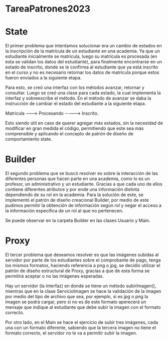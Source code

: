 # TareaPatrones2023


# State

El primer problema que intentamos solucionar era un cambio de estados en la inscripción de la matrícula de un estudiante en una academia. Ya que un estudiante inicialmente se matricula, luego su matrícula es procesada (en esta se validan los datos del estudiante), para finalmente encontrarse en un estado de inscrito, donde se le confirma al estudiante que ya está inscrito en el curso y no es necesario retornar los datos de matrícula porque estos fueron enviados a la siguiente etapa.

Para esto, se creó una interfaz con los métodos avanzar, retornar y consultar. Luego se creó una clase para cada estado, la cual implementa la interfaz y sobreescribe el método. En el método de avanzar se daba la instrucción de cambiar el estado del estudiante a la siguiente etapa.

Matricula ---> Procesando -----> Inscrito.

Esto siendo útil en caso de querer agregar más estados, sin la necesidad de modificar en gran medida el código, permitiendo que este sea más comprensible y aplicando el concepto de patrón de diseño de comportamiento state.

# Builder 

El segundo problema que se buscó resolver es sobre la interacción de las diferentes personas que hacen parte en una academia, como lo es un profesor, un administrativo y un estudiante. Gracias a que cada uno de ellos contiene diferentes atributos y por ende una información distinta dependiendo de su rol en la academia. Para la solución de este, se implementó el patrón de diseño creacional Builder, por medio de este pudimos permitir la obtención de información según rol y negar el acceso a la información específica de un rol al que no pertenecen. 

Se puede observar en la carpeta Builder en las clases Usuario y Main.

# Proxy

El tercer problema que deseamos resolver es que las imágenes subidas al servidor por parte de los estudiantes sobre el comprobante de pago, tenga los mismos formatos, haciendo referencia a png o jpg, se decidió utilizar el patrón de diseño estructural de Proxy, gracias a que de esta forma se permitirá aceptar o no las imágenes esperadas.

Hay un servidor (la interfaz) en donde se tiene un método subirImagen(), mientras que en la clase ServicioImagen se hace la validación de la imagen por medio del tipo de archivo que sea, por ejemplo, si es jpg o png la imagen se podrá cargar, pero si no es de este formato aperecerá un mensaje que indique al estudiante que debe subir la imagen con el formato correcto. 

Por otro lado, en el Main se hace el ejercicio de subir tres imágenes, cada una con un formato diferente, sabiendo que la tercera imagen no tiene el formato correcto, el servidor no le va a permitir subir la imagen.


